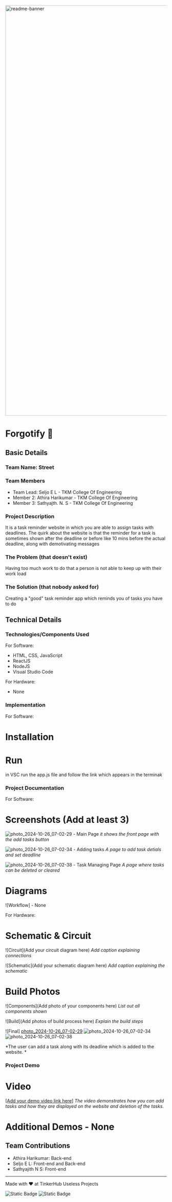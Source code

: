 <img width="1280" alt="readme-banner" src="https://github.com/user-attachments/assets/35332e92-44cb-425b-9dff-27bcf1023c6c">

# Forgotify 🎯


## Basic Details
### Team Name: Street


### Team Members
- Team Lead: Seljo E L - TKM College Of Engineering
- Member 2: Athira Harikumar - TKM College Of Engineering
- Member 3: Sathyajth. N. S - TKM College Of Engineering

### Project Description
It is a task reminder website in which you are able to assign tasks with deadlines. The quirk about the website is that the reminder for a task is sometimes shown after the deadline or before like 10 mins before the actual deadline, along with demotivating messages

### The Problem (that doesn't exist)
Having too much work to do that a person is not able to keep up with their work load

### The Solution (that nobody asked for)
Creating a "good" task reminder app which reminds you of tasks you have to do

## Technical Details
### Technologies/Components Used
For Software:
- HTML, CSS, JavaScript
- ReactJS
- NodeJS
- Visual Studio Code

For Hardware:
- None

### Implementation
For Software:
# Installation

# Run
in VSC run the app.js file and follow the link which appears in the terminak

### Project Documentation
For Software:

# Screenshots (Add at least 3)
![photo_2024-10-26_07-02-29](https://github.com/user-attachments/assets/70e18a11-8c89-4436-86c2-d9e75fe97054) - Main Page
*it shows the front page with the add tasks button*

![photo_2024-10-26_07-02-34](https://github.com/user-attachments/assets/731bc77d-da0f-436d-8b69-5b08cf65a54a) - Adding tasks
*A page to add task detials and set deadline*

![photo_2024-10-26_07-02-38](https://github.com/user-attachments/assets/a6fe9930-3c6f-49dd-a394-fec872b2b2ea) - Task Managing Page
*A page where tasks can be deleted or cleared*

# Diagrams
![Workflow] - None

For Hardware:

# Schematic & Circuit
![Circuit](Add your circuit diagram here)
*Add caption explaining connections*

![Schematic](Add your schematic diagram here)
*Add caption explaining the schematic*

# Build Photos
![Components](Add photo of your components here)
*List out all components shown*

![Build](Add photos of build process here)
*Explain the build steps*

![Final] [photo_2024-10-26_07-02-29](https://github.com/user-attachments/assets/0e08ba81-4d7e-45cc-add5-d4441c2ec2bd)
         ![photo_2024-10-26_07-02-34](https://github.com/user-attachments/assets/48482932-fe37-4420-b2f0-e89ff1a5faee)
        ![photo_2024-10-26_07-02-38](https://github.com/user-attachments/assets/6257520a-76dd-425c-9ade-bf2866da4ad8)

*The user can add a task along with its deadline which is added to the website.  *

### Project Demo
# Video
[[Add your demo video link here]](https://drive.google.com/drive/folders/1KFey6c2Tw_2JdZfn_cnfEQUDLP9LnicF?usp=sharing)
*The video demonstrates how you can add tasks and how they are displayed on the website and deletion of the tasks.*

# Additional Demos - None


## Team Contributions
- Athira Harikumar: Back-end
- Seljo E L: Front-end and Back-end
- Sathyajith N S: Front-end

---
Made with ❤️ at TinkerHub Useless Projects 

![Static Badge](https://img.shields.io/badge/TinkerHub-24?color=%23000000&link=https%3A%2F%2Fwww.tinkerhub.org%2F)
![Static Badge](https://img.shields.io/badge/UselessProject--24-24?link=https%3A%2F%2Fwww.tinkerhub.org%2Fevents%2FQ2Q1TQKX6Q%2FUseless%2520Projects)



